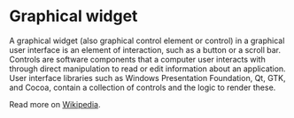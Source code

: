 # Graphical widget

A graphical widget (also graphical control element or control) in a graphical user interface is an element of interaction, such as a button or a scroll bar. Controls are software components that a computer user interacts with through direct manipulation to read or edit information about an application. User interface libraries such as Windows Presentation Foundation, Qt, GTK, and Cocoa, contain a collection of controls and the logic to render these.

Read more on [Wikipedia](https://en.wikipedia.org/wiki/Graphical_widget).
